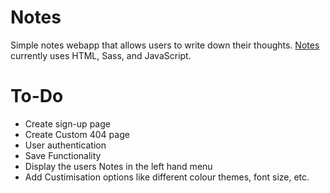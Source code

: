 # Notes
Simple notes webapp that allows users to write down their thoughts. 
[Notes](https://test-6e957.firebaseapp.com/login.html) currently uses HTML, Sass, and JavaScript.

# To-Do
 - Create sign-up page
 - Create Custom 404 page
 - User authentication
 - Save Functionality
 - Display the users Notes in the left hand menu
 - Add Custimisation options like different colour themes, font size, etc.
